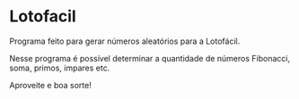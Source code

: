 # Lotofacil
Programa feito para gerar números aleatórios para a Lotofácil.

Nesse programa é possível determinar a quantidade de números Fibonacci, soma, primos, impares etc.

Aproveite e boa sorte!
